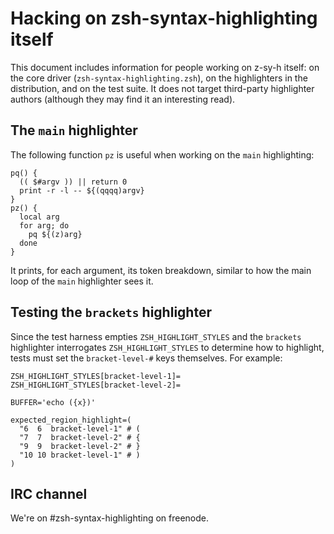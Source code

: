 Hacking on zsh-syntax-highlighting itself
=========================================

This document includes information for people working on z-sy-h itself: on the
core driver (`zsh-syntax-highlighting.zsh`), on the highlighters in the
distribution, and on the test suite.  It does not target third-party
highlighter authors (although they may find it an interesting read).

The `main` highlighter
----------------------

The following function `pz` is useful when working on the `main` highlighting:

    pq() {
      (( $#argv )) || return 0
      print -r -l -- ${(qqqq)argv}
    }
    pz() {
      local arg
      for arg; do
        pq ${(z)arg}
      done
    }

It prints, for each argument, its token breakdown, similar to how the main
loop of the `main` highlighter sees it.

Testing the `brackets` highlighter
----------------------------------

Since the test harness empties `ZSH_HIGHLIGHT_STYLES` and the `brackets`
highlighter interrogates `ZSH_HIGHLIGHT_STYLES` to determine how to highlight,
tests must set the `bracket-level-#` keys themselves.  For example:

    ZSH_HIGHLIGHT_STYLES[bracket-level-1]=
    ZSH_HIGHLIGHT_STYLES[bracket-level-2]=

    BUFFER='echo ({x})'

    expected_region_highlight=(
      "6  6  bracket-level-1" # (
      "7  7  bracket-level-2" # {
      "9  9  bracket-level-2" # }
      "10 10 bracket-level-1" # )
    )

IRC channel
-----------

We're on #zsh-syntax-highlighting on freenode.

